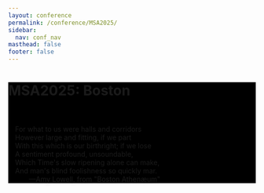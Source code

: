 ```yaml
---
layout: conference
permalink: /conference/MSA2025/
sidebar:
  nav: conf_nav
masthead: false
footer: false
---
```



<div class="page__hero--overlay"
style="background-color: #000; background-image: radial-gradient(rgba(0, 0, 0, 0), rgba(0, 0, 0, 1)), url(assets/subway_2022_tall.jpg);">
<div class="wrapper">
  <h1 id="page-title" class="page__title" itemprop="headline">       
	  MSA2025: Boston       
  </h1> 
	<p class="page__lead">
		<div style="text-shadow: 0 0 6px #000000;">
			<br><br>
			&emsp;For what to us were halls and corridors<br>
			&emsp;However large and fitting, if we part<br>
			&emsp;With this which is our birthright; if we lose<br>
			&emsp;A sentiment profound, unsoundable,<br>
			&emsp;Which Time's slow ripening alone can make,<br>
			&emsp;And man's blind foolishness so quickly mar.<br>
			&emsp;&emsp;&emsp;&mdash;Amy Lowell, from "Boston Athenæum"
		</div>
	</p>     
</div>
